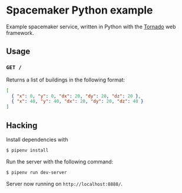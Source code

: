 # Spacemaker Python example

Example spacemaker service, written in Python with the
[Tornado](http://www.tornadoweb.org/en/latest/) web framework.

## Usage

### `GET /`

Returns a list of buildings in the following format:

```json
[
  { "x": 0, "y": 0, "dx": 20, "dy": 20, "dz": 20 },
  { "x": 40, "y": 40, "dx": 20, "dy": 20, "dz": 40 }
]
```

## Hacking

Install dependencies with

```bash
$ pipenv install
```

Run the server with the following command:

```bash
$ pipenv run dev-server
```

Server now running on `http://localhost:8888/`.
